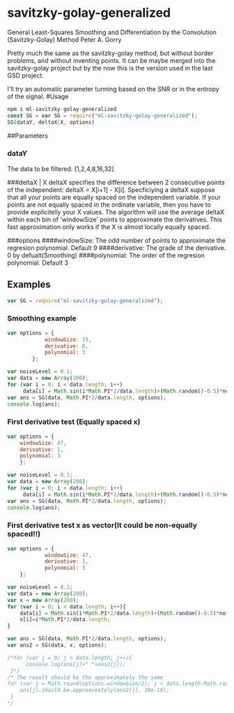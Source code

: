 # savitzky-golay-generalized
General Least-Squares Smoothing and Differentiation by the Convolution (Savitzky-Golay) Method Peter A. Gorry

Pretty much the same as the savitzky-golay method, but without border problems, and without inventing points.
It can be maybe merged into the savitzky-golay project but by the now this is the version used in the last GSD project.

I'll try an automatic parameter tunning based on the SNR or in the entropy of the signal.
#Usage
```js
npm i ml-savitzky-golay-generalized
const SG = var SG = require("ml-savitzky-golay-generalized");
SG(dataY, deltaX|X, options)
```
##Parameters
### dataY
The data to be filtered. [1,2,4,8,16,32]

###deltaX | X
deltaX specifies the difference between 2 consecutive points of the independent: deltaX = X[i+1] - X[i]. Specficiying a deltaX suppose that all your points are equally spaced on the independent variable.
If your points are not equally spaced in the ordinate variable, then you have to provide explicitelly your X values. The algorithm will use the average deltaX within each bin of 'windowSize' points to approximate the derivatives. This fast approximation only works if the X is almost locally equally spaced.

###options
####windowSize: 
The odd number of points to approximate the regresion polynomial. Default 9
####derivative: 
The grade of the derivative. 0 by defualt(Smoothing)
####polynomial: 
The order of the regresion polynomial. Default 3

## Examples

```js
var SG = require("ml-savitzky-golay-generalized");
```

### Smoothing example
```js
var options = {
            windowSize: 15,
            derivative: 0,
            polynomial: 3
        };

var noiseLevel = 0.1;
var data = new Array(200);
for (var i = 0; i < data.length; i++)
     data[i] = Math.sin(i*Math.PI*2/data.length)+(Math.random()-0.5)*noiseLevel;
var ans = SG(data, Math.PI*2/data.length, options);
console.log(ans);
```

### First derivative test (Equally spaced x)

```js
var options = {
    windowSize: 47,
    derivative: 1,
    polynomial: 3
    };

var noiseLevel = 0.1;
var data = new Array(200);
for (var i = 0; i < data.length; i++)
     data[i] = Math.sin(i*Math.PI*2/data.length)+(Math.random()-0.5)*noiseLevel;
var ans = SG(data, Math.PI*2/data.length, options);
console.log(ans);

```

### First derivative test x as vector(It could be non-equally spaced!!)

```js
var options = {
            windowSize: 47,
            derivative: 1,
            polynomial: 3
    };

var noiseLevel = 0.1;
var data = new Array(200);
var x = new Array(200);
for (var i = 0; i < data.length; i++){
    data[i] = Math.sin(i*Math.PI*2/data.length)+(Math.random()-0.5)*noiseLevel;
    x[i]=i*Math.PI*2/data.length;
}

var ans = SG(data, Math.PI*2/data.length, options);
var ans2 = SG(data, x, options);

/*for (var j = 0; j < data.length; j++){
      console.log(ans[j]+" "+ans2[j]);
 }*/
/* The result should be the approximately the same
for (var j = Math.round(options.windowSize/2); j < data.length-Math.round(options.windowSize/2); j++){
    ans[j].should.be.approximately(ans2[j], 10e-10);
 }
*/
```
